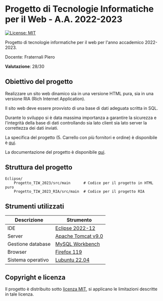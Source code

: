 # Progetto di Tecnologie Informatiche per il Web - A.A. 2022-2023

 [![License: MIT](https://img.shields.io/badge/License-MIT-yellow.svg)](https://github.com/ale-polimi/progetto-TIW-2023/blob/main/LICENSE)
 
 Progetto di tecnologie informatiche per il web per l'anno accademico 2022-2023.
 
 Docente: Fraternali Piero
 
 **Valutazione**: 28/30
 
 ## Obiettivo del progetto
 
 Realizzare un sito web dinamico sia in una versione HTML pura, sia in una versione RIA (Rich Internet Application).
 
 Il sito web deve essere provvisto di una base di dati adeguata scritta in SQL.
 
 Durante lo sviluppo si è data massima importanza a garantire la sicurezza e l'integrità della base di dati controllando sia lato client sia lato server la correttezza dei dati inviati.
 
 La specifica del progetto (5\. Carrello con più fornitori e ordine) è disponibile è [qui](https://github.com/ale-polimi/progetto-TIW-2023/blob/main/documents/TIW-progetti_2022-23_v3.pdf).
 
 La documentazione del progetto è disponibile [qui](https://github.com/ale-polimi/progetto-TIW-2023/blob/main/documents/Documentazione_Progetto_TIW_2022_2023.pdf).
 
 ## Struttura del progetto
 
	Eclipse/
		Progetto_TIW_2023/src/main      # Codice per il progetto in HTML puro
		Progetto_TIW_2023_RIA/src/main  # Codice per il progetto RIA
 
 ## Strumenti utilizzati
 
 | Descrizione       | Strumento                                                    |
 |-------------------|--------------------------------------------------------------|
 | IDE               | [Eclipse 2022-12](https://www.eclipse.org/)                  |
 | Server            | [Apache Tomcat v9.0](https://tomcat.apache.org/)             |
 | Gestione database | [MySQL Workbench](https://www.mysql.com/products/workbench/) |
 | Browser           | [Firefox 119](https://www.mozilla.org/it/firefox/new/)       |
 | Sistema operativo | [Lubuntu 22.04](https://lubuntu.me/)                         |
 
 ## Copyright e licenza
 
 Il progetto è distribuito sotto [licenza MIT](https://github.com/ale-polimi/progetto-TIW-2023/blob/main/LICENSE), si applicano le limitazioni descritte in tale licenza.